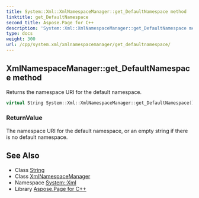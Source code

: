 ```yaml
---
title: System::Xml::XmlNamespaceManager::get_DefaultNamespace method
linktitle: get_DefaultNamespace
second_title: Aspose.Page for C++
description: 'System::Xml::XmlNamespaceManager::get_DefaultNamespace method. Returns the namespace URI for the default namespace in C++.'
type: docs
weight: 300
url: /cpp/system.xml/xmlnamespacemanager/get_defaultnamespace/
---
```

## XmlNamespaceManager::get_DefaultNamespace method


Returns the namespace URI for the default namespace.

```cpp
virtual String System::Xml::XmlNamespaceManager::get_DefaultNamespace()
```


### ReturnValue

The namespace URI for the default namespace, or an empty string if there is no default namespace.

## See Also

* Class [String](../../../system/string/)
* Class [XmlNamespaceManager](../)
* Namespace [System::Xml](../../)
* Library [Aspose.Page for C++](../../../)
